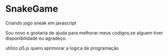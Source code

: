 # SnakeGame
Criando jogo sneak em javascript

Sou novo e gostaria de ajuda para melhorar meus codigos,se alguem tiver disponibilidade eu agradeço.

utilizo p5.js
quero aprimorar a logica de programação
